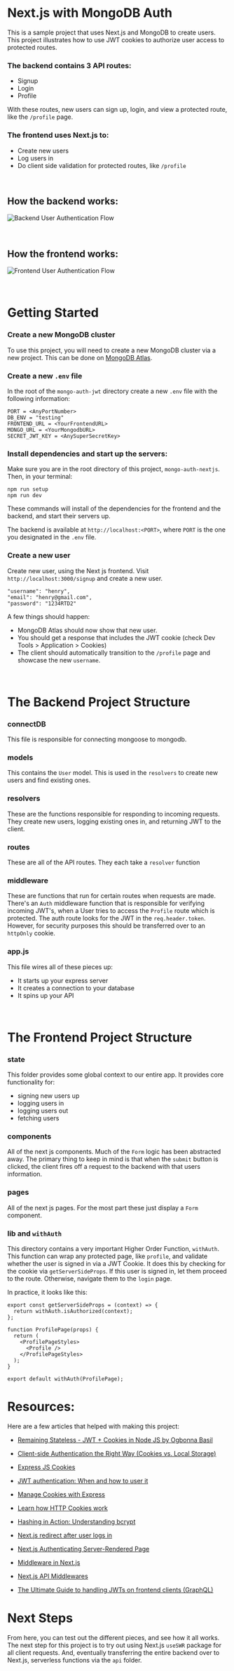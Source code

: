 # Next.js with MongoDB Auth

This is a sample project that uses Next.js and MongoDB to create users. This project illustrates how to use JWT cookies to authorize user access to protected routes.

### The backend contains 3 API routes:

- Signup
- Login
- Profile

With these routes, new users can sign up, login, and view a protected route, like the `/profile` page.

### The frontend uses Next.js to:

- Create new users
- Log users in
- Do client side validation for protected routes, like `/profile`

<br/>

## How the backend works:

![Backend User Authentication Flow](./README_Imgs/Backend-Flow.jpg)

<br/>

## How the frontend works:

![Frontend User Authentication Flow](./README_Imgs/Frontend-Flow.jpg)

<br/>

# Getting Started

### Create a new MongoDB cluster

To use this project, you will need to create a new MongoDB cluster via a new project. This can be done on [MongoDB Atlas](https://www.mongodb.com/cloud/atlas).

### Create a new `.env` file

In the root of the `mongo-auth-jwt` directory create a new `.env` file with the following information:

```
PORT = <AnyPortNumber>
DB_ENV = "testing"
FRONTEND_URL = <YourFrontendURL>
MONGO_URL = <YourMongodbURL>
SECRET_JWT_KEY = <AnySuperSecretKey>
```

### Install dependencies and start up the servers:

Make sure you are in the root directory of this project, `mongo-auth-nextjs`. Then, in your terminal:

```
npm run setup
npm run dev
```

These commands will install of the dependencies for the frontend and the backend, and start their servers up.

The backend is available at `http://localhost:<PORT>`, where `PORT` is the one you designated in the `.env` file.

### Create a new user

Create new user, using the Next js frontend. Visit `http://localhost:3000/signup` and create a new user.

```
"username": "henry",
"email": "henry@gmail.com",
"password": "1234RTD2"
```

A few things should happen:

- MongoDB Atlas should now show that new user.
- You should get a response that includes the JWT cookie (check Dev Tools > Application > Cookies)
- The client should automatically transition to the `/profile` page and showcase the new `username`.

<br/>

# The Backend Project Structure

### connectDB

This file is responsible for connecting mongoose to mongodb.

### models

This contains the `User` model. This is used in the `resolvers` to create new users and find existing ones.

### resolvers

These are the functions responsible for responding to incoming requests. They create new users, logging existing ones in, and returning JWT to the client.

### routes

These are all of the API routes. They each take a `resolver` function

### middleware

These are functions that run for certain routes when requests are made. There's an `Auth` middleware function that is responsible for verifying incoming JWT's, when a User tries to access the `Profile` route which is protected. The auth route looks for the JWT in the `req.header.token`. However, for security purposes this should be transferred over to an `httpOnly` cookie.

### app.js

This file wires all of these pieces up:

- It starts up your express server
- It creates a connection to your database
- It spins up your API

<br/>

# The Frontend Project Structure

### state

This folder provides some global context to our entire app. It provides core functionality for:

- signing new users up
- logging users in
- logging users out
- fetching users

### components

All of the next js components. Much of the `Form` logic has been abstracted away. The primary thing to keep in mind is that when the `submit` button is clicked, the client fires off a request to the backend with that users information.

### pages

All of the next js pages. For the most part these just display a `Form` component.

### lib and `withAuth`

This directory contains a very important Higher Order Function, `withAuth`. This function can wrap any protected page, like `profile`, and validate whether the user is signed in via a JWT Cookie. It does this by checking for the cookie via `getServerSideProps`. If this user is signed in, let them proceed to the route. Otherwise, navigate them to the `login` page.

In practice, it looks like this:

```
export const getServerSideProps = (context) => {
  return withAuth.isAuthorized(context);
};

function ProfilePage(props) {
  return (
    <ProfilePageStyles>
      <Profile />
    </ProfilePageStyles>
  );
}

export default withAuth(ProfilePage);
```

# Resources:

Here are a few articles that helped with making this project:

- [Remaining Stateless - JWT + Cookies in Node JS by Ogbonna Basil](https://dev.to/mr_cea/remaining-stateless-jwt-cookies-in-node-js-3lle)

- [Client-side Authentication the Right Way (Cookies vs. Local Storage)](https://www.taniarascia.com/full-stack-cookies-localstorage-react-express/)

- [Express JS Cookies](https://www.tutorialspoint.com/expressjs/expressjs_cookies.htm)

- [JWT authentication: When and how to user it](https://blog.logrocket.com/jwt-authentication-best-practices/)

- [Manage Cookies with Express](https://flaviocopes.com/express-cookies/)

- [Learn how HTTP Cookies work](https://flaviocopes.com/cookies/#set-a-cookie-expiration-date)

- [Hashing in Action: Understanding bcrypt](https://auth0.com/blog/hashing-in-action-understanding-bcrypt/)

- [Next.js redirect after user logs in](https://nextjs.org/docs/api-reference/next/router#usage-2)

- [Next.js Authenticating Server-Rendered Page](https://nextjs.org/docs/authentication#authenticating-server-rendered-pages)

- [Middleware in Next.js](https://hoangvvo.com/blog/nextjs-middleware)

- [Next.js API Middlewares](https://nextjs.org/docs/api-routes/api-middlewares)

- [The Ultimate Guide to handling JWTs on frontend clients (GraphQL)](https://hasura.io/blog/best-practices-of-using-jwt-with-graphql/#jwt_structure)

# Next Steps

From here, you can test out the different pieces, and see how it all works. The next step for this project is to try out using Next.js `useSWR` package for all client requests. And, eventually transferring the entire backend over to Next.js, serverless functions via the `api` folder.
